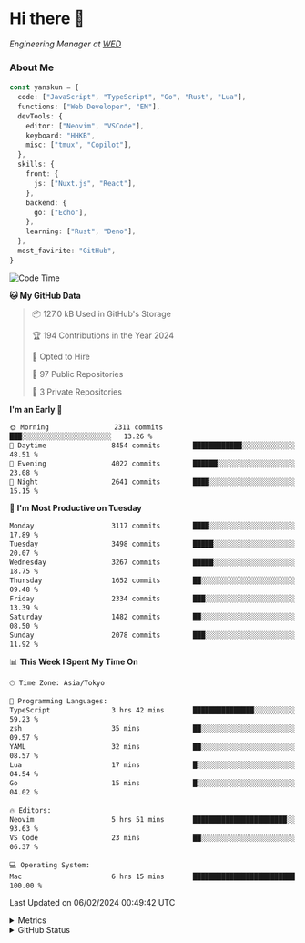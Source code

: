 # Hi there&nbsp;:wave:

<!-- ![Alt text](https://spotify-recently-played-readme.vercel.app/api?user=31kynbuubkiu3r4qh4hjuaglhfay) -->

_Engineering Manager at [WED](https://github.com/wedinc)_

### About Me

```ts
const yanskun = {
  code: ["JavaScript", "TypeScript", "Go", "Rust", "Lua"],
  functions: ["Web Developer", "EM"],
  devTools: {
    editor: ["Neovim", "VSCode"],
    keyboard: "HHKB",
    misc: ["tmux", "Copilot"],
  },
  skills: {
    front: {
      js: ["Nuxt.js", "React"],
    },
    backend: {
      go: ["Echo"],
    },
    learning: ["Rust", "Deno"],
  },
  most_favirite: "GitHub",
}
```

<!--START_SECTION:waka-->
![Code Time](http://img.shields.io/badge/Code%20Time-680%20hrs%2035%20mins-blue)

**🐱 My GitHub Data** 

> 📦 127.0 kB Used in GitHub's Storage 
 > 
> 🏆 194 Contributions in the Year 2024
 > 
> 💼 Opted to Hire
 > 
> 📜 97 Public Repositories 
 > 
> 🔑 3 Private Repositories 
 > 
**I'm an Early 🐤** 

```text
🌞 Morning                2311 commits        ███░░░░░░░░░░░░░░░░░░░░░░   13.26 % 
🌆 Daytime                8454 commits        ████████████░░░░░░░░░░░░░   48.51 % 
🌃 Evening                4022 commits        ██████░░░░░░░░░░░░░░░░░░░   23.08 % 
🌙 Night                  2641 commits        ████░░░░░░░░░░░░░░░░░░░░░   15.15 % 
```
📅 **I'm Most Productive on Tuesday** 

```text
Monday                   3117 commits        ████░░░░░░░░░░░░░░░░░░░░░   17.89 % 
Tuesday                  3498 commits        █████░░░░░░░░░░░░░░░░░░░░   20.07 % 
Wednesday                3267 commits        █████░░░░░░░░░░░░░░░░░░░░   18.75 % 
Thursday                 1652 commits        ██░░░░░░░░░░░░░░░░░░░░░░░   09.48 % 
Friday                   2334 commits        ███░░░░░░░░░░░░░░░░░░░░░░   13.39 % 
Saturday                 1482 commits        ██░░░░░░░░░░░░░░░░░░░░░░░   08.50 % 
Sunday                   2078 commits        ███░░░░░░░░░░░░░░░░░░░░░░   11.92 % 
```


📊 **This Week I Spent My Time On** 

```text
🕑︎ Time Zone: Asia/Tokyo

💬 Programming Languages: 
TypeScript               3 hrs 42 mins       ███████████████░░░░░░░░░░   59.23 % 
zsh                      35 mins             ██░░░░░░░░░░░░░░░░░░░░░░░   09.57 % 
YAML                     32 mins             ██░░░░░░░░░░░░░░░░░░░░░░░   08.57 % 
Lua                      17 mins             █░░░░░░░░░░░░░░░░░░░░░░░░   04.54 % 
Go                       15 mins             █░░░░░░░░░░░░░░░░░░░░░░░░   04.02 % 

🔥 Editors: 
Neovim                   5 hrs 51 mins       ███████████████████████░░   93.63 % 
VS Code                  23 mins             ██░░░░░░░░░░░░░░░░░░░░░░░   06.37 % 

💻 Operating System: 
Mac                      6 hrs 15 mins       █████████████████████████   100.00 % 
```


 Last Updated on 06/02/2024 00:49:42 UTC
<!--END_SECTION:waka-->

<details>
  <summary>Metrics</summary>
  <img src="https://github.com/yanskun/yanskun/blob/main/github-metrics.svg" alt="Metrics">
</details>

<details>
  <summary>GitHub Status</summary>
  <picture>
    <source media="(prefers-color-scheme: dark)" srcset="https://raw.githubusercontent.com/yanskun/yanskun/master/profile-summary-card-output/nord_dark/0-profile-details.svg">
   <img src="https://raw.githubusercontent.com/yanskun/yanskun/master/profile-summary-card-output/default/0-profile-details.svg">
  </picture>
  <br>
  <picture>
    <source media="(prefers-color-scheme: dark)" srcset="https://raw.githubusercontent.com/yanskun/yanskun/master/profile-summary-card-output/nord_dark/1-repos-per-language.svg">
   <img src="https://raw.githubusercontent.com/yanskun/yanskun/master/profile-summary-card-output/default/1-repos-per-language.svg">
  </picture>
  <picture>
    <source media="(prefers-color-scheme: dark)" srcset="https://raw.githubusercontent.com/yanskun/yanskun/master/profile-summary-card-output/nord_dark/2-most-commit-language.svg">
   <img src="https://raw.githubusercontent.com/yanskun/yanskun/master/profile-summary-card-output/default/2-most-commit-language.svg">
  </picture>
  <br>
  <picture>
    <source media="(prefers-color-scheme: dark)" srcset="https://raw.githubusercontent.com/yanskun/yanskun/master/profile-summary-card-output/nord_dark/3-stats.svg">
   <img src="https://raw.githubusercontent.com/yanskun/yanskun/master/profile-summary-card-output/default/3-stats.svg">
  </picture>
  <picture>
    <source media="(prefers-color-scheme: dark)" srcset="https://raw.githubusercontent.com/yanskun/yanskun/master/profile-summary-card-output/nord_dark/4-productive-time.svg">
   <img src="https://raw.githubusercontent.com/yanskun/yanskun/master/profile-summary-card-output/default/4-productive-time.svg">
  </picture>
</details>
